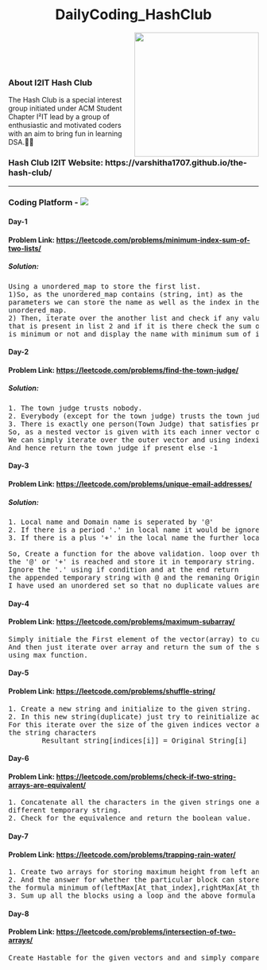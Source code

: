 <h1 align =center> DailyCoding_HashClub </h1>

<img align=right width=250px src="https://user-images.githubusercontent.com/91421427/148388054-65a9a123-a20f-43a3-aa1d-5f461b92d651.png"/>
<br/><br/><br/><br/>

###  About I2IT Hash Club
The Hash Club is a special interest group initiated under ACM Student Chapter I²IT lead by a group of enthusiastic and motivated coders with an aim to bring fun in learning DSA.🙌🏻

<h3 style="text-decoration: none;">Hash Club I2IT Website: https://varshitha1707.github.io/the-hash-club/ </h3>
<hr/>

###  Coding Platform - <a href="https://leetcode.com/777ahesh/"><img src="https://img.shields.io/badge/-LeetCode-FFA116?style=for-the-badge&logo=LeetCode&logoColor=black&style=flat-square"/></a>

#### Day-1

####  Problem Link: https://leetcode.com/problems/minimum-index-sum-of-two-lists/
##### Solution:
<pre>Using a unordered_map to store the first list. 
1)So, as the unordered_map contains (string, int) as the 
parameters we can store the name as well as the index in the 
unordered_map.
2) Then, iterate over the another list and check if any value( name )
that is present in list 2 and if it is there check the sum of the index
is minimum or not and display the name with minimum sum of index. 
</pre> 

#### Day-2

####  Problem Link: https://leetcode.com/problems/find-the-town-judge/
##### Solution:
<pre>1. The town judge trusts nobody.
2. Everybody (except for the town judge) trusts the town judge.
3. There is exactly one person(Town Judge) that satisfies properties 1 and 2.
So, as a nested vector is given with its each inner vector of size 2.
We can simply iterate over the outer vector and using indexing check the trust of everybody in the town.
And hence return the town judge if present else -1
</pre> 

#### Day-3

####  Problem Link: https://leetcode.com/problems/unique-email-addresses/
##### Solution:
<pre>1. Local name and Domain name is seperated by '@'
2. If there is a period '.' in local name it would be ignored.
3. If there is a plus '+' in the local name the further local name should not be considered.

So, Create a function for the above validation. loop over the characters in the string till
the '@' or '+' is reached and store it in temporary string.
Ignore the '.' using if condition and at the end return 
the appended temporary string with @ and the remaning Original string (email).
I have used an unordered_set so that no duplicate values are stored.
</pre> 

#### Day-4

####  Problem Link: https://leetcode.com/problems/maximum-subarray/

<pre>Simply initiale the First element of the vector(array) to currSum, maxSum.
And then just iterate over array and return the sum of the subarray which gives maximum sum
using max function.
</pre> 

#### Day-5

####  Problem Link: https://leetcode.com/problems/shuffle-string/

<pre>1. Create a new string and initialize to the given string.
2. In this new string(duplicate) just try to reinitialize according t0 ordered indices.
For this iterate over the size of the given indices vector and use the below to reinitialize
the string characters 
        Resultant_string[indices[i]] = Original_String[i]
</pre>

#### Day-6

####  Problem Link: https://leetcode.com/problems/check-if-two-string-arrays-are-equivalent/

<pre>1. Concatenate all the characters in the given strings one and  two and store it in two
different temporary string.
2. Check for the equivalence and return the boolean value.
</pre> 

#### Day-7

####  Problem Link: https://leetcode.com/problems/trapping-rain-water/

<pre>1. Create two arrays for storing maximum height from left and right
2. And the answer for whether the particular block can store water can be calculated using 
the formula minimum of(leftMax[At_that_index],rightMax[At_that index]) - heights[At_that_index].
3. Sum up all the blocks using a loop and the above formula and return the answer
</pre> 

#### Day-8

####  Problem Link: https://leetcode.com/problems/intersection-of-two-arrays/

<pre>Create Hastable for the given vectors and and simply compare the hash values of the two hash tables and the common values.
</pre> 
